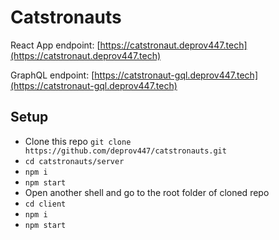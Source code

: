 # Catstronauts

React App endpoint: [https://catstronaut.deprov447.tech](https://catstronaut.deprov447.tech)

GraphQL endpoint: [https://catstronaut-gql.deprov447.tech](https://catstronaut-gql.deprov447.tech)

## Setup

- Clone this repo `git clone https://github.com/deprov447/catstronauts.git`
- `cd catstronauts/server`
- `npm i`
- `npm start`
- Open another shell and go to the root folder of cloned repo
- `cd client`
- `npm i`
- `npm start`

